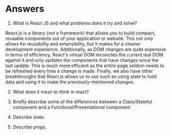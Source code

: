 # Answers

1.  What is React JS and what problems does it try and solve?

React.js is a library (_not_ a framework) that allows you to build compact, reusable components out of your application or website. This not only allows for reusability and extensibility, but it makes for a cleaner development experience. Additionally, as DOM changes are quite expensive in terms of efficiency, React's virtual DOM reconciles the current real DOM against it and only updates the components that have changes since the last update. This is much more efficient as the entire page seldom needs to be refreshed every time a change is made. Finally, we also have other breakthroughs that React.js allows us to use such as using state to hold data and using it to make the previously-mentioned changes.

2.  What does it mean to _think_ in react?

3.  Briefly describe some of the differences between a Class/Stateful component and a Functional/Presentational component.

4.  Describe state.

5.  Describe props.

